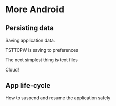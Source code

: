 
# More Android

## Persisting data

Saving application data.

TSTTCPW is saving to preferences

The next simplest thing is text files

Cloud!




## App life-cycle

How to suspend and resume the application safely


